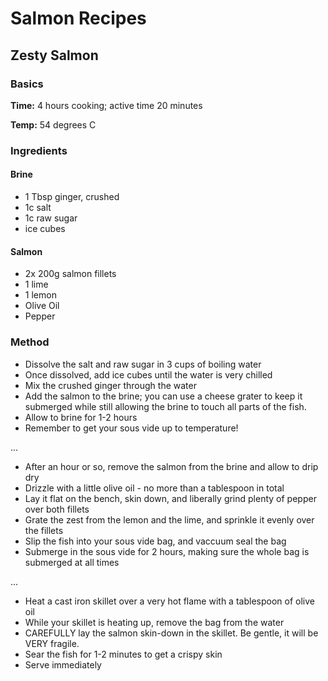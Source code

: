 # Salmon Recipes

## Zesty Salmon

### Basics

**Time:** 4 hours cooking; active time 20 minutes

**Temp:** 54 degrees C

### Ingredients

#### Brine
* 1 Tbsp ginger, crushed
* 1c salt
* 1c raw sugar
* ice cubes

#### Salmon
* 2x 200g salmon fillets
* 1 lime
* 1 lemon
* Olive Oil
* Pepper

### Method

* Dissolve the salt and raw sugar in 3 cups of boiling water
* Once dissolved, add ice cubes until the water is very chilled
* Mix the crushed ginger through the water
* Add the salmon to the brine; you can use a cheese grater to keep it submerged while still allowing the brine to touch all parts of the fish.
* Allow to brine for 1-2 hours
* Remember to get your sous vide up to temperature!

...

* After an hour or so, remove the salmon from the brine and allow to drip dry
* Drizzle with a little olive oil - no more than a tablespoon in total
* Lay it flat on the bench, skin down, and liberally grind plenty of pepper over both fillets
* Grate the zest from the lemon and the lime, and sprinkle it evenly over the fillets
* Slip the fish into your sous vide bag, and vaccuum seal the bag
* Submerge in the sous vide for 2 hours, making sure the whole bag is submerged at all times

...

* Heat a cast iron skillet over a very hot flame with a tablespoon of olive oil
* While your skillet is heating up, remove the bag from the water
* CAREFULLY lay the salmon skin-down in the skillet.  Be gentle, it will be VERY fragile.
* Sear the fish for 1-2 minutes to get a crispy skin
* Serve immediately
